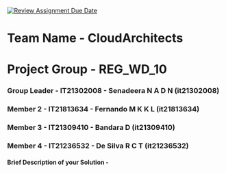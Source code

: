 [![Review Assignment Due Date](https://classroom.github.com/assets/deadline-readme-button-24ddc0f5d75046c5622901739e7c5dd533143b0c8e959d652212380cedb1ea36.svg)](https://classroom.github.com/a/2d9khxo6)

# Team Name - CloudArchitects
# Project Group - REG_WD_10
### Group Leader - IT21302008 - Senadeera N A D N (it21302008)
### Member 2 - IT21813634 - Fernando M K K L (it21813634)
### Member 3 - IT21309410 - Bandara D (it21309410)
### Member 4 - IT21236532 - De Silva R C T (it21236532)

#### Brief Description of your Solution - 



